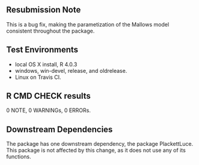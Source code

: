 ## Resubmission Note
This is a bug fix, making the parametization of the Mallows model consistent throughout the package.

## Test Environments
* local OS X install, R 4.0.3
* windows, win-devel, release, and oldrelease.
* Linux on Travis CI.

## R CMD CHECK results

0 NOTE, 0 WARNINGs, 0 ERRORs.

## Downstream Dependencies
The package has one downstream dependency, the package PlackettLuce. This package is not affected by this change, as it does not use any of its functions.
